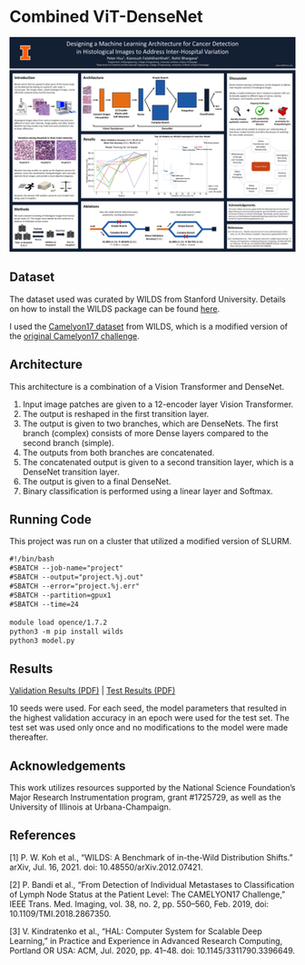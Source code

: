 # Combined ViT-DenseNet

<img src="peter_hsu_poster.png"/>

## Dataset

The dataset used was curated by WILDS from Stanford University.  Details on how to install the WILDS package can be found [here](https://wilds.stanford.edu/get_started/).

I used the [Camelyon17 dataset](https://wilds.stanford.edu/datasets/#camelyon17) from WILDS, which is a modified version of the [original Camelyon17 challenge](https://doi.org/10.1109/TMI.2018.2867350).

## Architecture

This architecture is a combination of a Vision Transformer and DenseNet.
1. Input image patches are given to a 12-encoder layer Vision Transformer.
2. The output is reshaped in the first transition layer.
3. The output is given to two branches, which are DenseNets.  The first branch (complex) consists of more Dense layers compared to the second branch (simple).
4. The outputs from both branches are concatenated.
5. The concatenated output is given to a second transition layer, which is a DenseNet transition layer.
6. The output is given to a final DenseNet.
7. Binary classification is performed using a linear layer and Softmax.

## Running Code

This project was run on a cluster that utilized a modified version of SLURM.

```
#!/bin/bash
#SBATCH --job-name="project"
#SBATCH --output="project.%j.out"
#SBATCH --error="project.%j.err"
#SBATCH --partition=gpux1
#SBATCH --time=24

module load opence/1.7.2
python3 -m pip install wilds
python3 model.py
```

## Results

[Validation Results (PDF)](val_results.pdf) | [Test Results (PDF)](test_results.pdf)

10 seeds were used.  For each seed, the model parameters that resulted in the highest validation accuracy in an epoch were used for the test set.
The test set was used only once and no modifications to the model were made thereafter.

## Acknowledgements
This work utilizes resources supported by the National Science Foundation’s Major Research Instrumentation program, grant #1725729, as well as the University of Illinois at Urbana-Champaign.

## References
[1] P. W. Koh et al., “WILDS: A Benchmark of in-the-Wild Distribution Shifts.” arXiv, Jul. 16, 2021. doi: 10.48550/arXiv.2012.07421.

[2] P. Bandi et al., “From Detection of Individual Metastases to Classification of Lymph Node Status at the Patient Level: The CAMELYON17 Challenge,” IEEE Trans. Med. Imaging, vol. 38, no. 2, pp. 550–560, Feb. 2019, doi: 10.1109/TMI.2018.2867350.

[3] V. Kindratenko et al., “HAL: Computer System for Scalable Deep Learning,” in Practice and Experience in Advanced Research Computing, Portland OR USA: ACM, Jul. 2020, pp. 41–48. doi: 10.1145/3311790.3396649.